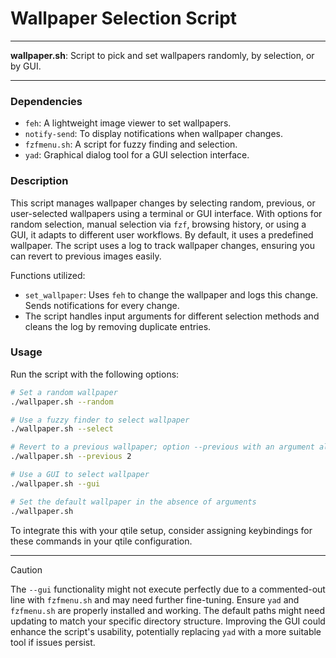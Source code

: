 # Wallpaper Selection Script

---

**wallpaper.sh**: Script to pick and set wallpapers randomly, by selection, or by GUI.

---

### Dependencies

- `feh`: A lightweight image viewer to set wallpapers.
- `notify-send`: To display notifications when wallpaper changes.
- `fzfmenu.sh`: A script for fuzzy finding and selection.
- `yad`: Graphical dialog tool for a GUI selection interface.

### Description

This script manages wallpaper changes by selecting random, previous, or user-selected wallpapers using a terminal or GUI interface. With options for random selection, manual selection via `fzf`, browsing history, or using a GUI, it adapts to different user workflows. By default, it uses a predefined wallpaper. The script uses a log to track wallpaper changes, ensuring you can revert to previous images easily.

Functions utilized:

- `set_wallpaper`: Uses `feh` to change the wallpaper and logs this change. Sends notifications for every change.
- The script handles input arguments for different selection methods and cleans the log by removing duplicate entries.

### Usage

Run the script with the following options:

```bash
# Set a random wallpaper
./wallpaper.sh --random

# Use a fuzzy finder to select wallpaper
./wallpaper.sh --select

# Revert to a previous wallpaper; option --previous with an argument allows specifying how many wallpapers to go back
./wallpaper.sh --previous 2

# Use a GUI to select wallpaper
./wallpaper.sh --gui

# Set the default wallpaper in the absence of arguments
./wallpaper.sh
```

To integrate this with your qtile setup, consider assigning keybindings for these commands in your qtile configuration.

---

> [!CAUTION]
> The `--gui` functionality might not execute perfectly due to a commented-out line with `fzfmenu.sh` and may need further fine-tuning. Ensure `yad` and `fzfmenu.sh` are properly installed and working. The default paths might need updating to match your specific directory structure. Improving the GUI could enhance the script's usability, potentially replacing `yad` with a more suitable tool if issues persist.